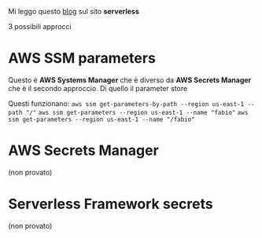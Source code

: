 Mi leggo questo [blog](https://www.serverless.com/blog/aws-secrets-management/) sul sito **serverless**

3 possibili approcci

# AWS SSM parameters

Questo è **AWS Systems Manager** che è diverso da **AWS Secrets Manager** che è il secondo approccio.
Di quello il parameter store

Questi funzionano:
`aws ssm get-parameters-by-path --region us-east-1 --path "/"`
`aws ssm get-parameters --region us-east-1 --name "fabio"`
`aws ssm get-parameters --region us-east-1 --name "/fabio"`

# AWS Secrets Manager

(non provato)

# Serverless Framework secrets

(non provato)

